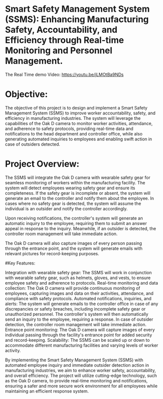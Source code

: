 # Smart Safety Management System (SSMS): Enhancing Manufacturing Safety, Accountability, and Efficiency through Real-time Monitoring and Personnel Management.
The Real Time demo Video: https://youtu.be/jLMOtBa9NDs

# Objective:

The objective of this project is to design and implement a Smart Safety Management System (SSMS) to improve worker accountability, safety, and efficiency in manufacturing industries. The system will leverage the capabilities of the Oak D camera to monitor worker activities, attendance, and adherence to safety protocols, providing real-time data and notifications to the head department and controller office, while also generating automated inquiries to employees and enabling swift action in case of outsiders detected.

# Project Overview:

The SSMS will integrate the Oak D camera with wearable safety gear for seamless monitoring of workers within the manufacturing facility. The system will detect employees wearing safety gear and ensure its completeness. If the safety gear is incomplete or absent, the system will generate an email to the controller and notify them about the employee. In cases where no safety gear is detected, the system will assume the individual is an outsider and notify the controller accordingly.

Upon receiving notifications, the controller's system will generate an automatic inquiry to the employee, requiring them to submit an answer appeal in response to the inquiry. Meanwhile, if an outsider is detected, the controller room management will take immediate action.

The Oak D camera will also capture images of every person passing through the entrance point, and the system will generate emails with relevant pictures for record-keeping purposes.

#Key Features:

Integration with wearable safety gear: The SSMS will work in conjunction with wearable safety gear, such as helmets, gloves, and vests, to ensure employee safety and adherence to protocols.
Real-time monitoring and data collection: The Oak D camera will provide continuous monitoring of employees, capturing images and data on their activities, attendance, and compliance with safety protocols.
Automated notifications, inquiries, and alerts: The system will generate emails to the controller office in case of any discrepancies or safety breaches, including incomplete safety gear or unauthorized personnel. The controller's system will then automatically send an inquiry to the employee, requiring a response. In case of outsider detection, the controller room management will take immediate action.
Entrance point monitoring: The Oak D camera will capture images of every individual passing through the facility's entrance point for added security and record-keeping.
Scalability: The SSMS can be scaled up or down to accommodate different manufacturing facilities and varying levels of worker activity.


By implementing the Smart Safety Management System (SSMS) with automated employee inquiry and immediate outsider detection action in manufacturing industries, we aim to enhance worker safety, accountability, and overall efficiency. The project will utilize cutting-edge technology, such as the Oak D camera, to provide real-time monitoring and notifications, ensuring a safer and more secure work environment for all employees while maintaining an efficient response system.



